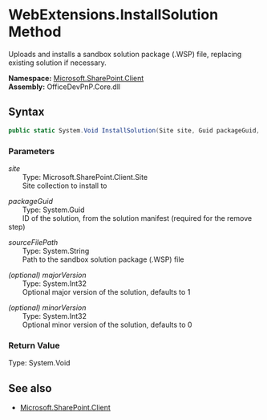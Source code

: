 # WebExtensions.InstallSolution Method  
Uploads and installs a sandbox solution package (.WSP) file, replacing existing solution if necessary.  

**Namespace:** [Microsoft.SharePoint.Client](Microsoft.SharePoint.Client.md)  
**Assembly:** OfficeDevPnP.Core.dll  
## Syntax
```C#
public static System.Void InstallSolution(Site site, Guid packageGuid, String sourceFilePath, Int32 majorVersion, Int32 minorVersion)
```
### Parameters
*site*  
&emsp;&emsp;Type: Microsoft.SharePoint.Client.Site  
&emsp;&emsp;Site collection to install to  
  
*packageGuid*  
&emsp;&emsp;Type: System.Guid  
&emsp;&emsp;ID of the solution, from the solution manifest (required for the remove step)  
  
*sourceFilePath*  
&emsp;&emsp;Type: System.String  
&emsp;&emsp;Path to the sandbox solution package (.WSP) file  
  
*(optional) majorVersion*  
&emsp;&emsp;Type: System.Int32  
&emsp;&emsp;Optional major version of the solution, defaults to 1  
  
*(optional) minorVersion*  
&emsp;&emsp;Type: System.Int32  
&emsp;&emsp;Optional minor version of the solution, defaults to 0  
  
### Return Value
Type: System.Void  

## See also
- [Microsoft.SharePoint.Client](Microsoft.SharePoint.Client.md)
